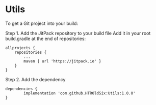 # Utils
To get a Git project into your build:

Step 1. Add the JitPack repository to your build file
 Add it in your root build.gradle at the end of repositories:

	allprojects {
		repositories {
			...
			maven { url 'https://jitpack.io' }
		}
	}
Step 2. Add the dependency

	dependencies {
	        implementation 'com.github.HTROldSix:Utils:1.0.0'
	}
